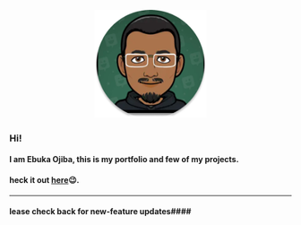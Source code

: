 
<p align="center">
	<img width="200" src="images/Picture.png" alt="bitmoji picture of Ebuka"/>
</p>

### Hi!

#### I  am Ebuka Ojiba, this is my portfolio and few of my projects.
#### heck it out [here](www.ebukaojiba.com)😉.

----

#### lease check back for new-feature updates####